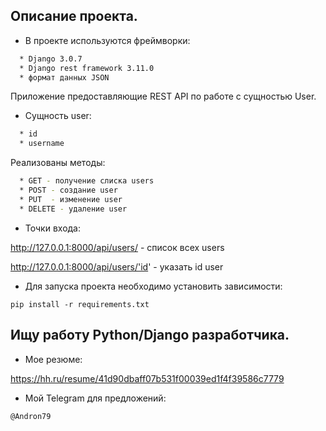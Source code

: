 ## Описание проекта.

*  В проекте используются фреймворки:
```bash
  * Django 3.0.7
  * Django rest framework 3.11.0
  * формат данных JSON
 ``` 
Приложение предоставляющие REST API по работе с сущностью User.

*  Сущность user:
```bash
  * id
  * username
 ``` 
Реализованы методы:

```bash
  * GET - получение слиска users
  * POST - создание user
  * PUT  - изменение user
  * DELETE - удаление user
 ``` 
*  Точки входа:

  http://127.0.0.1:8000/api/users/   - список всех users
  
  http://127.0.0.1:8000/api/users/'id' -  указать id user 
  
  
* Для запуска проекта необходимо установить зависимости:
```
pip install -r requirements.txt
```


## Ищу работу Python/Django разработчика.
* Мое резюме:

https://hh.ru/resume/41d90dbaff07b531f00039ed1f4f39586c7779
* Мой Telegram для предложений:
```bash 
@Andron79
```
